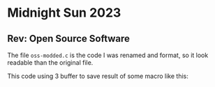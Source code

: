 # Midnight Sun 2023
## Rev: Open Source Software

The file `oss-modded.c` is the code I was renamed and format, so it 
look readable than the original file.

This code using 3 buffer to save result of some macro like this:




